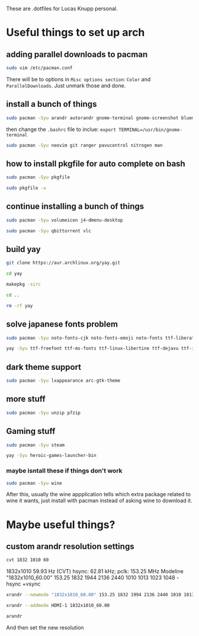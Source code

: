 These are .dotfiles for Lucas Knupp personal.

# Useful things to set up arch

## adding parallel downloads to pacman

```bash
sudo vim /etc/pacman.conf
```

There will be to options in `Misc options section`: `Color` and `ParallelDownloads`. Just unmark those and done.


## install a bunch of things
```bash
sudo pacman -Syu arandr autorandr gnome-terminal gnome-screenshot blueman
```
then change the `.bashrc` file to inclue: `export TERMINAL=/usr/bin/gnome-terminal`
```bash
sudo pacman -Syu neovim git ranger pavucontrol nitrogen man
```

## how to install pkgfile for auto complete on bash
```bash
sudo pacman -Syu pkgfile
```
```bash
sudo pkgfile -u
```

## continue installing a bunch of things
```bash
sudo pacman -Syu volumeicon j4-dmenu-desktop 
```
```bash
sudo pacman -Syu qbittorrent vlc
```

## build yay
```bash
git clone https://aur.archlinux.org/yay.git
```
```bash
cd yay
```
```bash
makepkg -sirc
```
```bash
cd ..
```
```bash
rm -rf yay
```
## solve japanese fonts problem
```bash
sudo pacman -Syu noto-fonts-cjk noto-fonts-emoji noto-fonts ttf-liberation
```
```bash
yay -Syu ttf-freefont ttf-ms-fonts ttf-linux-libertine ttf-dejavu ttf-inconsolata ttf-ubuntu-font-family
```

## dark theme support
```bash
sudo pacman -Syu lxappearance arc-gtk-theme
```

## more stuff
```bash
sudo pacman -Syu unzip p7zip
```

## Gaming stuff
```bash
sudo pacman -Syu steam
```
```bash
yay -Syu heroic-games-launcher-bin
```

### maybe isntall these if things don't work

```bash
sudo pacman -Syu wine
```

After this, usually the wine appplication tells which extra package related to wine it wants, just install with pacman instead of asking wine to download it.

# Maybe useful things?

## custom arandr resolution settings

```bash
cvt 1832 1010 60
```
1832x1010 59.93 Hz (CVT) hsync: 62.81 kHz; pclk: 153.25 MHz
Modeline "1832x1010_60.00"  153.25  1832 1944 2136 2440  1010 1013 1023 1048 -hsync +vsync
```bash
xrandr --newmode "1832x1010_60.00" 153.25 1832 1994 2136 2440 1010 1013 1023 1048 -hsync +vsync
```
```bash
xrandr --addmode HDMI-1 1832x1010_60.00
```
```bash
arandr
```
And then set the new resolution
